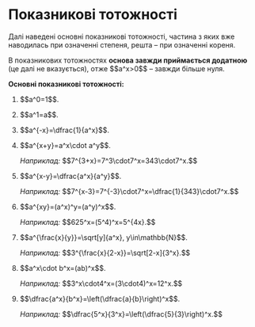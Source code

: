 # Показниковi тотожностi

<p>Далі наведені основні показникові тотожності, частина з яких вже наводилась при означенні степеня, решта – при означенні кореня.</p>

<p>В показникових тотожностях <b>основа завжди приймається додатною</b> (це далі не вказується), отже $$a^x>0$$ – завжди більше нуля.</p>

<p><b>Основні показникові тотожності:</b></p>

<ol>
<li><p>$$a^0=1$$.</p></li>
<li><p>$$a^1=a$$.</p></li>
<li><p>$$a^{-x}=\dfrac{1}{a^x}$$.</p></li>
<li><p>$$a^{x+y}=a^x\cdot a^y$$.</p></li>
<div class"space"></div>
<p><i>Наприклад:</i> $$7^{3+x}=7^3\cdot7^x=343\cdot7^x.$$</p>
<div class"space"></div>
<li><p>$$a^{x-y}=\dfrac{a^x}{a^y}$$.</p></li>
<div class"space"></div>
<p><i>Наприклад:</i> $$7^{x-3}=7^{-3}\cdot7^x=\dfrac{1}{343}\cdot7^x.$$</p>
<div class"space"></div>
<li><p>$$a^{xy}=(a^x)^y=(a^y)^x$$.</p></li>
<div class"space"></div>
<p><i>Наприклад:</i> $$625^x=(5^4)^x=5^{4x}.$$</p>
<div class"space"></div>
<li><p>$$a^{\frac{x}{y}}=\sqrt[y]{a^x}, y\in\mathbb{N}$$.</p></li>
<div class"space"></div>
<p><i>Наприклад:</i> $$3^{\frac{x}{2-x}}=\sqrt[2-x]{3^x}.$$</p>
<div class"space"></div>
<li><p>$$a^x\cdot b^x=(ab)^x$$.</p></li>
<div class"space"></div>
<p><i>Наприклад:</i> $$3^x\cdot4^x=(3\cdot4)^x=12^x.$$</p>
<div class"space"></div>
<li><p>$$\dfrac{a^x}{b^x}=\left(\dfrac{a}{b}\right)^x$$.</p></li>
<div class"space"></div>
<p><i>Наприклад:</i> $$\dfrac{5^x}{3^x}=\left(\dfrac{5}{3}\right)^x.$$</p>
</ol>
